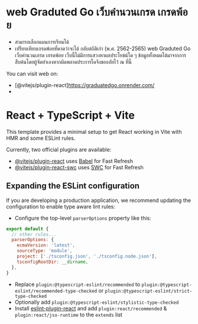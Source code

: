 # web Graduted Go เว็บคำนวนเกรด เกรดพ้อย
- สามารถเลือกแผนการเรียนได้
- เปรียบเทียบเกรดพ้อยที่คาดว่าจะได้ กลับสถิติเก่า (พ.ศ. 2562-2565)
web Graduted Go เว็บคำนวนเกรด เกรดพ้อย เว็บนี้ไม่มีการแสวงหาผลประโยชน์ใด ๆ ข้อมูลทั้งหมดได้มาจากการสืบค้นโดยผู้จัดทำเองหากผิดพลาดประการใดจึงขออภัยไว้ ณ ที่นี้

You can visit web on:

- [@vitejs/plugin-react]https://graduatedgo.onrender.com/
- 
# React + TypeScript + Vite

This template provides a minimal setup to get React working in Vite with HMR and some ESLint rules.

Currently, two official plugins are available:

- [@vitejs/plugin-react](https://github.com/vitejs/vite-plugin-react/blob/main/packages/plugin-react/README.md) uses [Babel](https://babeljs.io/) for Fast Refresh
- [@vitejs/plugin-react-swc](https://github.com/vitejs/vite-plugin-react-swc) uses [SWC](https://swc.rs/) for Fast Refresh

## Expanding the ESLint configuration

If you are developing a production application, we recommend updating the configuration to enable type aware lint rules:

- Configure the top-level `parserOptions` property like this:

```js
export default {
  // other rules...
  parserOptions: {
    ecmaVersion: 'latest',
    sourceType: 'module',
    project: ['./tsconfig.json', './tsconfig.node.json'],
    tsconfigRootDir: __dirname,
  },
}
```

- Replace `plugin:@typescript-eslint/recommended` to `plugin:@typescript-eslint/recommended-type-checked` or `plugin:@typescript-eslint/strict-type-checked`
- Optionally add `plugin:@typescript-eslint/stylistic-type-checked`
- Install [eslint-plugin-react](https://github.com/jsx-eslint/eslint-plugin-react) and add `plugin:react/recommended` & `plugin:react/jsx-runtime` to the `extends` list

